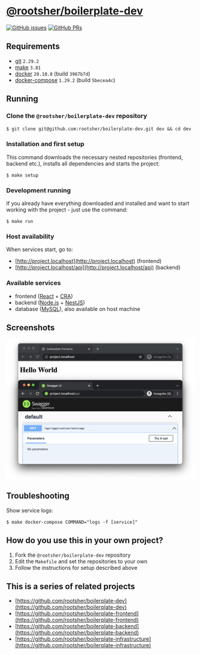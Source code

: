 # [@rootsher/boilerplate-dev](https://github.com/rootsher/boilerplate-dev)

[![GitHub issues](https://img.shields.io/github/issues/rootsher/boilerplate-dev.svg)](https://github.com/rootsher/boilerplate-dev/issues)
[![GitHub PRs](https://img.shields.io/github/issues-pr/rootsher/boilerplate-dev.svg)](https://github.com/rootsher/boilerplate-dev/pulls)

## Requirements

* [git](https://git-scm.com/downloads) `2.29.2`
* [make](https://www.gnu.org/software/make) `3.81`
* [docker](https://docs.docker.com/engine/install) `20.10.8` (build `3967b7d`)
* [docker-compose](https://docs.docker.com/compose/install) `1.29.2` (build `5becea4c`)

## Running

### Clone the `@rootsher/boilerplate-dev` repository

```shell
$ git clone git@github.com:rootsher/boilerplate-dev.git dev && cd dev
```

### Installation and first setup

This command downloads the necessary nested repositories (frontend, 
backend etc.), installs all dependencies and starts the project:

```shell
$ make setup
```

### Development running

If you already have everything downloaded and installed and 
want to start working with the project - just use the command:

```shell
$ make run
```

### Host availability

When services start, go to:

* [http://project.localhost](http://project.localhost) (frontend)
* [http://project.localhost/api](http://project.localhost/api) (backend)

### Available services

* frontend ([React](https://reactjs.org) + [CRA](https://create-react-app.dev))
* backend ([Node.js](https://nodejs.org) + [NestJS](https://nestjs.com))
* database ([MySQL](https://www.mysql.com)), also available on host machine

## Screenshots

<img src="https://raw.githubusercontent.com/rootsher/boilerplate-dev/master/docs/assets/img/browser.png">

## Troubleshooting

Show service logs:

```shell
$ make docker-compose COMMAND="logs -f [service]"
```

## How do you use this in your own project?

1. Fork the `@rootsher/boilerplate-dev` repository
2. Edit the `Makefile` and set the repositories to your own
3. Follow the instructions for setup described above

## This is a series of related projects

* [https://github.com/rootsher/boilerplate-dev](https://github.com/rootsher/boilerplate-dev)
* [https://github.com/rootsher/boilerplate-frontend](https://github.com/rootsher/boilerplate-frontend)
* [https://github.com/rootsher/boilerplate-backend](https://github.com/rootsher/boilerplate-backend)
* [https://github.com/rootsher/boilerplate-infrastructure](https://github.com/rootsher/boilerplate-infrastructure)
